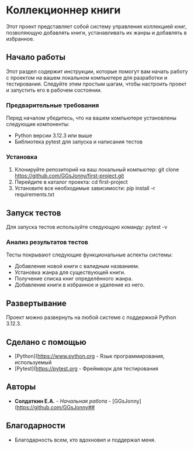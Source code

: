 # Коллекционнер книги
Этот проект представляет собой систему управления коллекцией книг, позволяющую добавлять книги, устанавливать их жанры и добавлять в избранное.
## Начало работы
Этот раздел содержит инструкции, которые помогут вам начать работу с проектом на вашем локальном компьютере для разработки и тестирования. 
Следуйте этим простым шагам, чтобы настроить проект и запустить его в рабочем состоянии.
### Предварительные требования
Перед началом убедитесь, что на вашем компьютере установлены следующие компоненты:
- Python версии 3.12.3 или выше
- Библиотека pytest для запуска и написания тестов
### Установка
1. Клонируйте репозиторий на ваш локальный компьютер:
git clone https://github.com/GGsJonny/first-project.git
2. Перейдите в каталог проекта:
cd first-project
3. Установите все необходимые зависимости:
pip install -r requirements.txt
## Запуск тестов
Для запуска тестов используйте следующую команду:
pytest -v
### Анализ результатов тестов
Тесты покрывают следующие функциональные аспекты системы:
- Добавление новой книги с валидным названием.
- Установка жанра для существующей книги.
- Получение списка книг определённого жанра.
- Добавление книги в избранное и удаление из него.
## Развертывание
Проект можно развернуть на любой системе с поддержкой Python 3.12.3.
## Сделано с помощью
* [Python](https://www.python.org - Язык программирования, используемый
* [Pytest](https://pytest.org - Фреймворк для тестирования
## Авторы
* **Солдаткин Е.А.** - *Начальная работа* - [GGsJonny](https://github.com/GGsJonny## 
## Благодарности
* Благодарность всем, кто вдохновил и поддержал меня.
